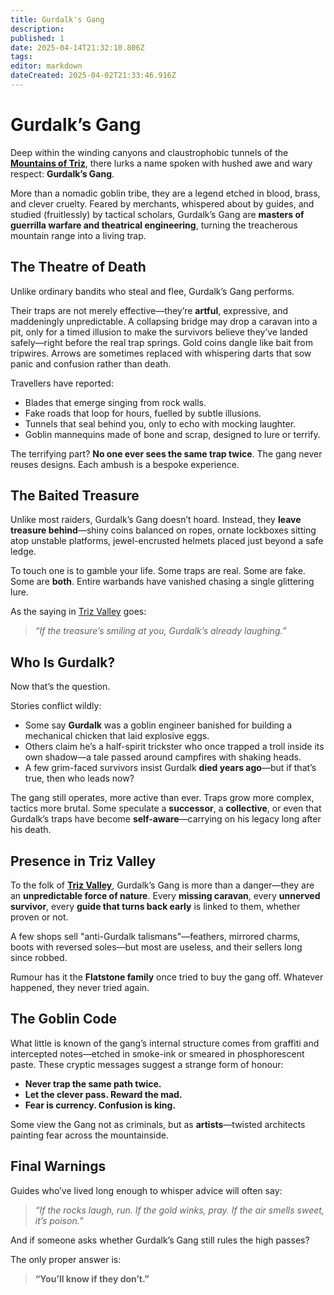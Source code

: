 ```yaml
---
title: Gurdalk's Gang
description: 
published: 1
date: 2025-04-14T21:32:10.806Z
tags: 
editor: markdown
dateCreated: 2025-04-02T21:33:46.916Z
---
```


# Gurdalk’s Gang

Deep within the winding canyons and claustrophobic tunnels of the **[Mountains of Triz](/location/landmark/mountains-of-triz.md)**, there lurks a name spoken with hushed awe and wary respect: **Gurdalk’s Gang**.

More than a nomadic goblin tribe, they are a legend etched in blood, brass, and clever cruelty. Feared by merchants, whispered about by guides, and studied (fruitlessly) by tactical scholars, Gurdalk’s Gang are **masters of guerrilla warfare and theatrical engineering**, turning the treacherous mountain range into a living trap.

## The Theatre of Death

Unlike ordinary bandits who steal and flee, Gurdalk’s Gang performs.

Their traps are not merely effective—they’re **artful**, expressive, and maddeningly unpredictable. A collapsing bridge may drop a caravan into a pit, only for a timed illusion to make the survivors believe they’ve landed safely—right before the real trap springs. Gold coins dangle like bait from tripwires. Arrows are sometimes replaced with whispering darts that sow panic and confusion rather than death.

Travellers have reported:
- Blades that emerge singing from rock walls.
- Fake roads that loop for hours, fuelled by subtle illusions.
- Tunnels that seal behind you, only to echo with mocking laughter.
- Goblin mannequins made of bone and scrap, designed to lure or terrify.

The terrifying part? **No one ever sees the same trap twice**. The gang never reuses designs. Each ambush is a bespoke experience.

## The Baited Treasure

Unlike most raiders, Gurdalk’s Gang doesn’t hoard. Instead, they **leave treasure behind**—shiny coins balanced on ropes, ornate lockboxes sitting atop unstable platforms, jewel-encrusted helmets placed just beyond a safe ledge.

To touch one is to gamble your life. Some traps are real. Some are fake. Some are **both**. Entire warbands have vanished chasing a single glittering lure.

As the saying in [Triz Valley](/location/settlement/city/triz-valley.md) goes:
> *“If the treasure’s smiling at you, Gurdalk’s already laughing.”*

## Who Is Gurdalk?

Now that’s the question.

Stories conflict wildly:
- Some say **Gurdalk** was a goblin engineer banished for building a mechanical chicken that laid explosive eggs.
- Others claim he’s a half-spirit trickster who once trapped a troll inside its own shadow—a tale passed around campfires with shaking heads.
- A few grim-faced survivors insist Gurdalk **died years ago**—but if that’s true, then who leads now?

The gang still operates, more active than ever. Traps grow more complex, tactics more brutal. Some speculate a **successor**, a **collective**, or even that Gurdalk’s traps have become **self-aware**—carrying on his legacy long after his death.

## Presence in Triz Valley

To the folk of **[Triz Valley](/location/settlement/city/triz-valley.md)**, Gurdalk’s Gang is more than a danger—they are an **unpredictable force of nature**. Every **missing caravan**, every **unnerved survivor**, every **guide that turns back early** is linked to them, whether proven or not.

A few shops sell "anti-Gurdalk talismans"—feathers, mirrored charms, boots with reversed soles—but most are useless, and their sellers long since robbed.

Rumour has it the **Flatstone family** once tried to buy the gang off. Whatever happened, they never tried again.

## The Goblin Code

What little is known of the gang’s internal structure comes from graffiti and intercepted notes—etched in smoke-ink or smeared in phosphorescent paste. These cryptic messages suggest a strange form of honour:

- **Never trap the same path twice.**
- **Let the clever pass. Reward the mad.**
- **Fear is currency. Confusion is king.**

Some view the Gang not as criminals, but as **artists**—twisted architects painting fear across the mountainside.

## Final Warnings

Guides who’ve lived long enough to whisper advice will often say:
> *“If the rocks laugh, run. If the gold winks, pray. If the air smells sweet, it’s poison.”*

And if someone asks whether Gurdalk’s Gang still rules the high passes?

The only proper answer is:
> **“You’ll know if they don’t.”**
